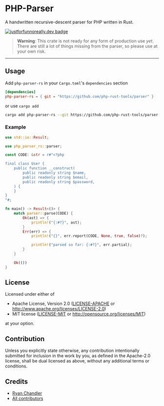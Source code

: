 # PHP-Parser

A handwritten recursive-descent parser for PHP written in Rust.

[![justforfunnoreally.dev badge](https://img.shields.io/badge/justforfunnoreally-dev-9ff)](https://justforfunnoreally.dev)

> **Warning**: This crate is not ready for any form of production use _yet_. There are still a lot of things missing from the parser, so please use at your own risk.

---

## Usage

Add `php-parser-rs` in your `Cargo.toml`'s `dependencies` section

```toml
[dependencies]
php-parser-rs = { git = "https://github.com/php-rust-tools/parser" }
```

or use `cargo add`

```sh
cargo add php-parser-rs --git https://github.com/php-rust-tools/parser
```

### Example

```rust
use std::io::Result;

use php_parser_rs::parser;

const CODE: &str = r#"<?php

final class User {
    public function __construct(
        public readonly string $name,
        public readonly string $email,
        public readonly string $password,
    ) {
    }
}
"#;

fn main() -> Result<()> {
    match parser::parse(CODE) {
        Ok(ast) => {
            println!("{:#?}", ast);
        }
        Err(err) => {
            println!("{}", err.report(CODE, None, true, false)?);

            println!("parsed so far: {:#?}", err.partial);
        }
    }

    Ok(())
}
```

## License

Licensed under either of

 * Apache License, Version 2.0
   ([LICENSE-APACHE](LICENSE-APACHE) or http://www.apache.org/licenses/LICENSE-2.0)
 * MIT license
   ([LICENSE-MIT](LICENSE-MIT) or http://opensource.org/licenses/MIT)

at your option.

## Contribution

Unless you explicitly state otherwise, any contribution intentionally submitted
for inclusion in the work by you, as defined in the Apache-2.0 license, shall be
dual licensed as above, without any additional terms or conditions.

## Credits

* [Ryan Chandler](https://github.com/ryangjchandler)
* [All contributors](https://github.com/ryangjchandler/php-parser-rs/graphs/contributors)

